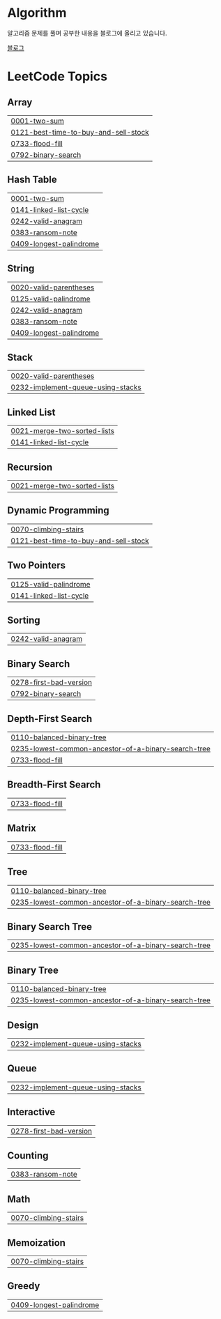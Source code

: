 # Algorithm
알고리즘 문제를 풀며 공부한 내용을 블로그에 올리고 있습니다.

[블로그](https://velog.io/@dhsdb02/series/%EC%95%8C%EA%B3%A0%EB%A6%AC%EC%A6%98)


<!---LeetCode Topics Start-->
# LeetCode Topics
## Array
|  |
| ------- |
| [0001-two-sum](https://github.com/tlsdhsdb/Algorithm/tree/master/0001-two-sum) |
| [0121-best-time-to-buy-and-sell-stock](https://github.com/tlsdhsdb/Algorithm/tree/master/0121-best-time-to-buy-and-sell-stock) |
| [0733-flood-fill](https://github.com/tlsdhsdb/Algorithm/tree/master/0733-flood-fill) |
| [0792-binary-search](https://github.com/tlsdhsdb/Algorithm/tree/master/0792-binary-search) |
## Hash Table
|  |
| ------- |
| [0001-two-sum](https://github.com/tlsdhsdb/Algorithm/tree/master/0001-two-sum) |
| [0141-linked-list-cycle](https://github.com/tlsdhsdb/Algorithm/tree/master/0141-linked-list-cycle) |
| [0242-valid-anagram](https://github.com/tlsdhsdb/Algorithm/tree/master/0242-valid-anagram) |
| [0383-ransom-note](https://github.com/tlsdhsdb/Algorithm/tree/master/0383-ransom-note) |
| [0409-longest-palindrome](https://github.com/tlsdhsdb/Algorithm/tree/master/0409-longest-palindrome) |
## String
|  |
| ------- |
| [0020-valid-parentheses](https://github.com/tlsdhsdb/Algorithm/tree/master/0020-valid-parentheses) |
| [0125-valid-palindrome](https://github.com/tlsdhsdb/Algorithm/tree/master/0125-valid-palindrome) |
| [0242-valid-anagram](https://github.com/tlsdhsdb/Algorithm/tree/master/0242-valid-anagram) |
| [0383-ransom-note](https://github.com/tlsdhsdb/Algorithm/tree/master/0383-ransom-note) |
| [0409-longest-palindrome](https://github.com/tlsdhsdb/Algorithm/tree/master/0409-longest-palindrome) |
## Stack
|  |
| ------- |
| [0020-valid-parentheses](https://github.com/tlsdhsdb/Algorithm/tree/master/0020-valid-parentheses) |
| [0232-implement-queue-using-stacks](https://github.com/tlsdhsdb/Algorithm/tree/master/0232-implement-queue-using-stacks) |
## Linked List
|  |
| ------- |
| [0021-merge-two-sorted-lists](https://github.com/tlsdhsdb/Algorithm/tree/master/0021-merge-two-sorted-lists) |
| [0141-linked-list-cycle](https://github.com/tlsdhsdb/Algorithm/tree/master/0141-linked-list-cycle) |
## Recursion
|  |
| ------- |
| [0021-merge-two-sorted-lists](https://github.com/tlsdhsdb/Algorithm/tree/master/0021-merge-two-sorted-lists) |
## Dynamic Programming
|  |
| ------- |
| [0070-climbing-stairs](https://github.com/tlsdhsdb/Algorithm/tree/master/0070-climbing-stairs) |
| [0121-best-time-to-buy-and-sell-stock](https://github.com/tlsdhsdb/Algorithm/tree/master/0121-best-time-to-buy-and-sell-stock) |
## Two Pointers
|  |
| ------- |
| [0125-valid-palindrome](https://github.com/tlsdhsdb/Algorithm/tree/master/0125-valid-palindrome) |
| [0141-linked-list-cycle](https://github.com/tlsdhsdb/Algorithm/tree/master/0141-linked-list-cycle) |
## Sorting
|  |
| ------- |
| [0242-valid-anagram](https://github.com/tlsdhsdb/Algorithm/tree/master/0242-valid-anagram) |
## Binary Search
|  |
| ------- |
| [0278-first-bad-version](https://github.com/tlsdhsdb/Algorithm/tree/master/0278-first-bad-version) |
| [0792-binary-search](https://github.com/tlsdhsdb/Algorithm/tree/master/0792-binary-search) |
## Depth-First Search
|  |
| ------- |
| [0110-balanced-binary-tree](https://github.com/tlsdhsdb/Algorithm/tree/master/0110-balanced-binary-tree) |
| [0235-lowest-common-ancestor-of-a-binary-search-tree](https://github.com/tlsdhsdb/Algorithm/tree/master/0235-lowest-common-ancestor-of-a-binary-search-tree) |
| [0733-flood-fill](https://github.com/tlsdhsdb/Algorithm/tree/master/0733-flood-fill) |
## Breadth-First Search
|  |
| ------- |
| [0733-flood-fill](https://github.com/tlsdhsdb/Algorithm/tree/master/0733-flood-fill) |
## Matrix
|  |
| ------- |
| [0733-flood-fill](https://github.com/tlsdhsdb/Algorithm/tree/master/0733-flood-fill) |
## Tree
|  |
| ------- |
| [0110-balanced-binary-tree](https://github.com/tlsdhsdb/Algorithm/tree/master/0110-balanced-binary-tree) |
| [0235-lowest-common-ancestor-of-a-binary-search-tree](https://github.com/tlsdhsdb/Algorithm/tree/master/0235-lowest-common-ancestor-of-a-binary-search-tree) |
## Binary Search Tree
|  |
| ------- |
| [0235-lowest-common-ancestor-of-a-binary-search-tree](https://github.com/tlsdhsdb/Algorithm/tree/master/0235-lowest-common-ancestor-of-a-binary-search-tree) |
## Binary Tree
|  |
| ------- |
| [0110-balanced-binary-tree](https://github.com/tlsdhsdb/Algorithm/tree/master/0110-balanced-binary-tree) |
| [0235-lowest-common-ancestor-of-a-binary-search-tree](https://github.com/tlsdhsdb/Algorithm/tree/master/0235-lowest-common-ancestor-of-a-binary-search-tree) |
## Design
|  |
| ------- |
| [0232-implement-queue-using-stacks](https://github.com/tlsdhsdb/Algorithm/tree/master/0232-implement-queue-using-stacks) |
## Queue
|  |
| ------- |
| [0232-implement-queue-using-stacks](https://github.com/tlsdhsdb/Algorithm/tree/master/0232-implement-queue-using-stacks) |
## Interactive
|  |
| ------- |
| [0278-first-bad-version](https://github.com/tlsdhsdb/Algorithm/tree/master/0278-first-bad-version) |
## Counting
|  |
| ------- |
| [0383-ransom-note](https://github.com/tlsdhsdb/Algorithm/tree/master/0383-ransom-note) |
## Math
|  |
| ------- |
| [0070-climbing-stairs](https://github.com/tlsdhsdb/Algorithm/tree/master/0070-climbing-stairs) |
## Memoization
|  |
| ------- |
| [0070-climbing-stairs](https://github.com/tlsdhsdb/Algorithm/tree/master/0070-climbing-stairs) |
## Greedy
|  |
| ------- |
| [0409-longest-palindrome](https://github.com/tlsdhsdb/Algorithm/tree/master/0409-longest-palindrome) |
<!---LeetCode Topics End-->